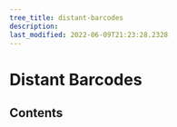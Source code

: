 ```yaml
---
tree_title: distant-barcodes
description: 
last_modified: 2022-06-09T21:23:28.2328
---
```


# Distant Barcodes

## Contents
